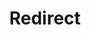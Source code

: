 ﻿---
layout: src/layouts/Redirect.astro
title: Redirect
redirect: /docs/administration/upgrading/legacy/upgrading-from-octopus-2.6.5-2018.10lts/backup-2.6
pubDate:  2023-01-01
navSearch: false
navSitemap: false
navMenu: false
---
